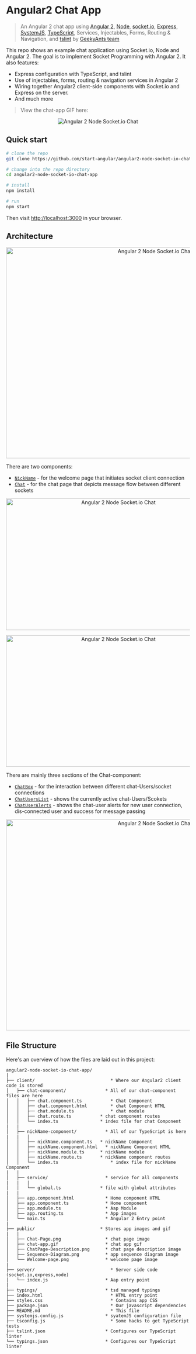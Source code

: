 Angular2 Chat App
==========================

> An Angular 2 chat app using [Angular 2](https://angular.io/), [Node](https://nodejs.org/), [socket.io](http://socket.io/), [Express](https://expressjs.com/), [SystemJS](https://github.com/systemjs/systemjs), [TypeScript](http://www.typescriptlang.org/), Services, Injectables, Forms, Routing & Navigation, and [tslint](http://palantir.github.io/tslint/) by [GeekyAnts team](https://www.geekyants.com/)

This repo shows an example chat application using Socket.io, Node and Angular 2. The goal is to implement Socket Programming with Angular 2. It also features:

* Express configuration with TypeScript, and tslint
* Use of injectables, forms, routing & navigation services in Angular 2
* Wiring together Angular2 client-side components with Socket.io and Express on the server. 
* And much more

> View the chat-app GIF here: 
	
<p align="center">
  <img src="/public/chat-app.gif" alt="Angular 2 Node Socket.io Chat"/>
</p>


## Quick start

```bash
# clone the repo
git clone https://github.com/start-angular/angular2-node-socket-io-chat-app.git 

# change into the repo directory
cd angular2-node-socket-io-chat-app

# install 
npm install

# run
npm start
```

Then visit [http://localhost:3000](http://localhost:3000) in your browser. 

## Architecture

<p align="center">
  <img src="/public/Sequence-Diagram.png" alt="Angular 2 Node Socket.io Chat" width="800" height="577"/>
</p>

There are two components:

* [`NickName`](client/nickName-component/nickName.component.ts) - for the welcome page that initiates socket client connection
* [`Chat`](client/chat-component/chat.component.ts) - for the chat page that depicts message flow between different sockets 

<p align="center">
  <img src="/public/Welcome-Page.png" alt="Angular 2 Node Socket.io Chat" width="600" height="360"/>
</p>

<p align="center">
  <img src="/public/Chat-Page.png" alt="Angular 2 Node Socket.io Chat" width="600" height="360"/>
</p>


There are mainly three sections of the Chat-component:
* [`ChatBox`](client/chat-component/chat.component.ts) - for the interaction between different chat-Users/socket connections
* [`ChatUsersList`](client/chat-component/chat.component.ts) - shows the currently active chat-Users/Scokets
* [`ChatUserAlerts`](client/chat-component/chat.component.ts) - shows the chat-user alerts for new user connection, dis-connected user and success for message passing

<p align="center">
  <img src="/public/ChatPage-Description.png" alt="Angular 2 Node Socket.io Chat" width="800" height="577"/>
</p>


## File Structure

Here's an overview of how the files are laid out in this project:

```
angular2-node-socket-io-chat-app/
|
├── client/                         	* Where our Angular2 client code is stored
│   ├── chat-component/               * All of our chat-component files are here
│   │   ├── chat.component.ts       	* Chat Component
│   │   ├── chat.component.html     	* chat Component HTML
│   │   ├── chat.module.ts      		* chat module 
│   │   ├── chat.route.ts      		* chat component routes
│   │   └── index.ts       		    * index file for chat Component
|   |   
│   ├── nickName-component/           * All of our TypeScript is here
|   |	|
│   │   ├── nickName.component.ts 	* nickName Component
│   │   ├── nickName.component.html   * nickName Component HTML
│   │   ├── nickName.module.ts 		* nickName module
│   │   ├── nickName.route.ts 	    * nickName component routes
│   │   └── index.ts 					* index file for nickName Component
|   |   
│   ├── service/ 		      	      * service for all components
|   |	|
│   │   └── global.ts 		        * file with global attributes
|   |  
│   ├── app.component.html 			  * Home component HTML   
│   ├── app.component.ts 			  * Home component 
│   ├── app.module.ts                 * Aap Module  
│   ├── app.routing.ts                * App images  
│   └── main.ts            			  * Angular 2 Entry point  
|    
├── public/							* Stores app images and gif
|	|
│   ├── Chat-Page.png       		  * chat page image
│   ├── chat-app.gif       		      * chat app gif
│   ├── ChatPage-Description.png      * chat page description image
│   ├── Sequence-Diagram.png      	  * app sequence diagram image
│   └── Welcome-page.png			  * welcome page image
|   
├── server/             		        * Server side code (socket.io,express,node)
│   └── index.js       			      * Aap entry point
|
├── typings/                          * tsd managed typings
├── index.html                  	    * HTML entry point 
├── styles.css                   		* Contains app CSS
├── package.json                    	* Our javascript dependencies
├── README.md                       	* This file
├── systemjs.config.js                * syatemJS configuration file
├── tsconfig.js                 	    * Some hacks to get TypeScript tests
├── tslint.json                       * Configures our TypeScript linter
└── typings.json                      * Configures our TypeScript linter 
```

